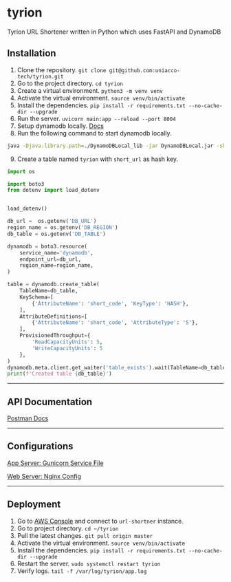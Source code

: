 # tyrion
Tyrion URL Shortener written in Python which uses FastAPI and DynamoDB

## Installation
1. Clone the repository. `git clone git@github.com:uniacco-tech/tyrion.git`
2. Go to the project directory. `cd tyrion`
3. Create a virtual environment. `python3 -m venv venv`
4. Activate the virtual environment. `source venv/bin/activate`
5. Install the dependencies. `pip install -r requirements.txt --no-cache-dir --upgrade`
6. Run the server. `uvicorn main:app --reload --port 8004`
7. Setup dynamodb locally. [Docs](https://docs.aws.amazon.com/amazondynamodb/latest/developerguide/DynamoDBLocal.DownloadingAndRunning.html)
8. Run the following command to start dynamodb locally.
```bash
java -Djava.library.path=./DynamoDBLocal_lib -jar DynamoDBLocal.jar -sharedDb -port 8005
```
9. Create a table named `tyrion` with `short_url` as hash key.
```python
import os

import boto3
from dotenv import load_dotenv


load_dotenv()

db_url =  os.getenv('DB_URL')
region_name = os.getenv('DB_REGION')
db_table = os.getenv('DB_TABLE')

dynamodb = boto3.resource(
    service_name='dynamodb',
    endpoint_url=db_url,
    region_name=region_name,
)

table = dynamodb.create_table(
    TableName=db_table,
    KeySchema=[
        {'AttributeName': 'short_code', 'KeyType': 'HASH'},
    ],
    AttributeDefinitions=[
        {'AttributeName': 'short_code', 'AttributeType': 'S'},
    ],
    ProvisionedThroughput={
        'ReadCapacityUnits': 5,
        'WriteCapacityUnits': 5
    },
)
dynamodb.meta.client.get_waiter('table_exists').wait(TableName=db_table)
print(f'Created table {db_table}')
```
---

## API Documentation
[Postman Docs](/docs/collections/Tyrion.postman_collection.json)

---

## Configurations
[App Server: Gunicorn Service File](/docs/config/tyrion.service)

[Web Server: Nginx Config](/docs/config/tyrion.conf)

---

## Deployment
1. Go to [AWS Console](https://ap-south-1.console.aws.amazon.com/ec2/home?region=ap-south-1#Instances:tag:Name=url-shortner;v=3;$case=tags:true%5C,client:false;$regex=tags:false%5C,client:false) and connect to `url-shortner` instance.
2. Go to project directory. `cd ~/tyrion`
3. Pull the latest changes. `git pull origin master`
4. Activate the virtual environment. `source venv/bin/activate`
5. Install the dependencies. `pip install -r requirements.txt --no-cache-dir --upgrade`
6. Restart the server. `sudo systemctl restart tyrion`
7. Verify logs. `tail -f /var/log/tyrion/app.log`
